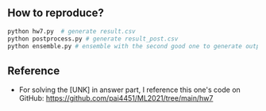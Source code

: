 ## How to reproduce?

```bash
python hw7.py  # generate result.csv
python postprocess.py # generate result_post.csv
python ensemble.py # ensemble with the second good one to generate output.csv
```


## Reference

* For solving the [UNK] in answer part, I reference this one's code on GitHub:
https://github.com/pai4451/ML2021/tree/main/hw7  